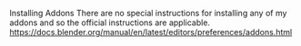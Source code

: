 Installing Addons
There are no special instructions for installing any of my addons and so the official instructions are applicable.
https://docs.blender.org/manual/en/latest/editors/preferences/addons.html
